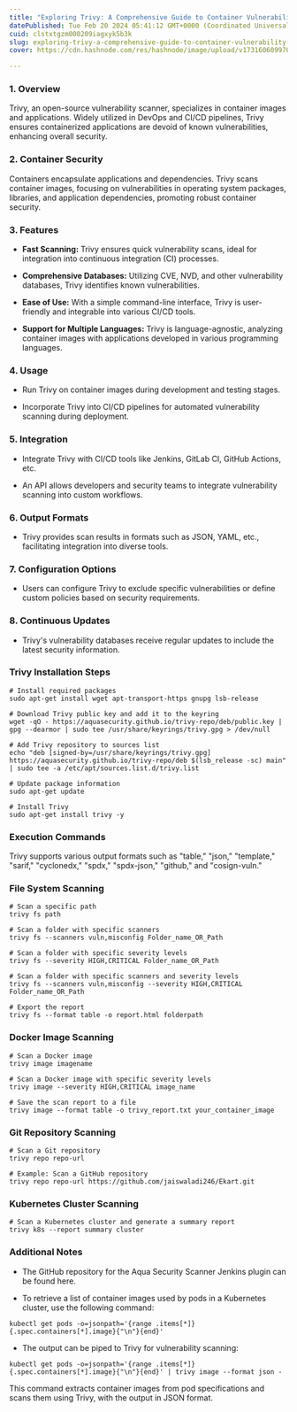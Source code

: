 ```yaml
---
title: "Exploring Trivy: A Comprehensive Guide to Container Vulnerability Scanning"
datePublished: Tue Feb 20 2024 05:41:12 GMT+0000 (Coordinated Universal Time)
cuid: clstxtgzm000209iagxyk5b3k
slug: exploring-trivy-a-comprehensive-guide-to-container-vulnerability-scanning
cover: https://cdn.hashnode.com/res/hashnode/image/upload/v1731606099707/702ca531-83e7-4f84-96e2-bdfd91bd5911.webp

---
```


### 1\. Overview

Trivy, an open-source vulnerability scanner, specializes in container images and applications. Widely utilized in DevOps and CI/CD pipelines, Trivy ensures containerized applications are devoid of known vulnerabilities, enhancing overall security.

### 2\. Container Security

Containers encapsulate applications and dependencies. Trivy scans container images, focusing on vulnerabilities in operating system packages, libraries, and application dependencies, promoting robust container security.

### 3\. Features

* **Fast Scanning:** Trivy ensures quick vulnerability scans, ideal for integration into continuous integration (CI) processes.
    
* **Comprehensive Databases:** Utilizing CVE, NVD, and other vulnerability databases, Trivy identifies known vulnerabilities.
    
* **Ease of Use:** With a simple command-line interface, Trivy is user-friendly and integrable into various CI/CD tools.
    
* **Support for Multiple Languages:** Trivy is language-agnostic, analyzing container images with applications developed in various programming languages.
    

### 4\. Usage

* Run Trivy on container images during development and testing stages.
    
* Incorporate Trivy into CI/CD pipelines for automated vulnerability scanning during deployment.
    

### 5\. Integration

* Integrate Trivy with CI/CD tools like Jenkins, GitLab CI, GitHub Actions, etc.
    
* An API allows developers and security teams to integrate vulnerability scanning into custom workflows.
    

### 6\. Output Formats

* Trivy provides scan results in formats such as JSON, YAML, etc., facilitating integration into diverse tools.
    

### 7\. Configuration Options

* Users can configure Trivy to exclude specific vulnerabilities or define custom policies based on security requirements.
    

### 8\. Continuous Updates

* Trivy's vulnerability databases receive regular updates to include the latest security information.
    

### Trivy Installation Steps

```plaintext
# Install required packages
sudo apt-get install wget apt-transport-https gnupg lsb-release

# Download Trivy public key and add it to the keyring
wget -qO - https://aquasecurity.github.io/trivy-repo/deb/public.key | gpg --dearmor | sudo tee /usr/share/keyrings/trivy.gpg > /dev/null

# Add Trivy repository to sources list
echo "deb [signed-by=/usr/share/keyrings/trivy.gpg] https://aquasecurity.github.io/trivy-repo/deb $(lsb_release -sc) main" | sudo tee -a /etc/apt/sources.list.d/trivy.list

# Update package information
sudo apt-get update

# Install Trivy
sudo apt-get install trivy -y
```

### Execution Commands

Trivy supports various output formats such as "table," "json," "template," "sarif," "cyclonedx," "spdx," "spdx-json," "github," and "cosign-vuln."

### File System Scanning

```plaintext
# Scan a specific path
trivy fs path

# Scan a folder with specific scanners
trivy fs --scanners vuln,misconfig Folder_name_OR_Path

# Scan a folder with specific severity levels
trivy fs --severity HIGH,CRITICAL Folder_name_OR_Path

# Scan a folder with specific scanners and severity levels
trivy fs --scanners vuln,misconfig --severity HIGH,CRITICAL Folder_name_OR_Path

# Export the report
trivy fs --format table -o report.html folderpath
```

### Docker Image Scanning

```plaintext
# Scan a Docker image
trivy image imagename

# Scan a Docker image with specific severity levels
trivy image --severity HIGH,CRITICAL image_name

# Save the scan report to a file
trivy image --format table -o trivy_report.txt your_container_image
```

### Git Repository Scanning

```plaintext
# Scan a Git repository
trivy repo repo-url

# Example: Scan a GitHub repository
trivy repo repo-url https://github.com/jaiswaladi246/Ekart.git
```

### Kubernetes Cluster Scanning

```plaintext
# Scan a Kubernetes cluster and generate a summary report
trivy k8s --report summary cluster
```

### Additional Notes

* The GitHub repository for the Aqua Security Scanner Jenkins plugin can be found here.
    
* To retrieve a list of container images used by pods in a Kubernetes cluster, use the following command:
    

```plaintext
kubectl get pods -o=jsonpath='{range .items[*]}{.spec.containers[*].image}{"\n"}{end}'
```

* The output can be piped to Trivy for vulnerability scanning:
    

```plaintext
kubectl get pods -o=jsonpath='{range .items[*]}{.spec.containers[*].image}{"\n"}{end}' | trivy image --format json -
```

This command extracts container images from pod specifications and scans them using Trivy, with the output in JSON format.
